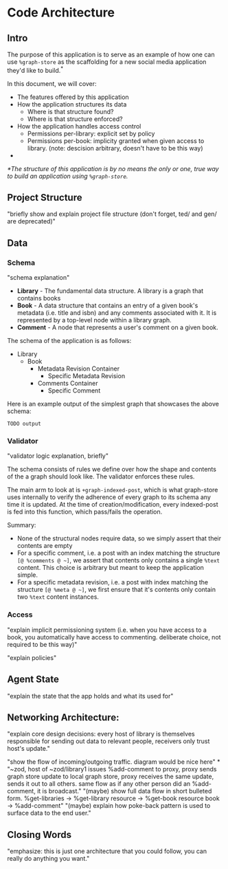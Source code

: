 # Code Architecture

## Intro

The purpose of this application is to serve as an example of how one can use `%graph-store`
as the scaffolding for a new social media application they'd like to build.<sup>*</sup>


In this document, we will cover:
- The features offered by this application
- How the application structures its data
	- Where is that structure found? <!-- sur files -->
	- Where is that structure enforced?
- How the application handles access control
	- Permissions per-library: explicit set by policy
	- Permissions per-book: implicity granted when given access to library. (note: descision arbitrary, doesn't have to be this way)
- 

*\*The structure of this application is by no means the only or one, true way to build an application using `%graph-store`.*


## Project Structure

"briefly show and explain project file structure (don't forget, ted/ and gen/ are deprecated)"

## Data

### Schema
"schema explanation"


* **Library** - The fundamental data structure. A library is a graph that contains books
* **Book** - A data structure that contains an entry of a given book's metadata (i.e. title and isbn) and any comments associated with it. It is represented by a top-level node within a library graph.
* **Comment** - A node that represents a user's comment on a given book.

The schema of the application is as follows:

* Library
	- Book
		+ Metadata Revision Container
			* Specific Metadata Revision
		+ Comments Container
			* Specific Comment


Here is an example output of the simplest graph that showcases the above schema:

```
TODO output
```


### Validator
"validator logic explanation, briefly"

The schema consists of rules we define over how the shape and contents of the a graph should look like. The validator enforces these rules. 

The main arm to look at is `+graph-indexed-post`, which is what graph-store uses internally to verify the adherence of every graph to its schema any time it is updated. At the time of creation/modification, every indexed-post is fed into this function, which pass/fails the operation.

Summary:

- None of the structural nodes require data, so we simply assert that their contents are empty
- For a specific comment, i.e. a post with an index matching the structure `[@ %comments @ ~]`, we assert that contents only contains a single `%text` content. This choice is arbitrary but meant to keep the application simple.
- For a specific metadata revision, i.e. a post with index matching the structure `[@ %meta @ ~]`,
  we first ensure that it's contents only contain two `%text` content instances.


### Access

"explain implicit permissioning system (i.e. when you have access to a book, you automatically have access to commenting. deliberate choice, not required to be this way)"

"explain policies"


## Agent State
"explain the state that the app holds and what its used for"

## Networking Architecture:
"explain core design decisions: every host of library is themselves responsible for sending out data to relevant people, receivers only trust host's update."

"show the flow of incoming/outgoing traffic. diagram would be nice here"
	* "~zod, host of ~zod/library1 issues %add-comment to proxy, proxy sends graph store update to local graph store, proxy receives the same update, sends it out to all others. same flow as if any other person did an %add-comment, it is broadcast."
"(maybe) show full data flow in short bulleted form. %get-libraries -> %get-library resource -> %get-book resource book -> %add-comment"
"(maybe) explain how poke-back pattern is used to surface data to the end user."

## Closing Words
"emphasize: this is just one architecture that you could follow, you can really do anything you want."





